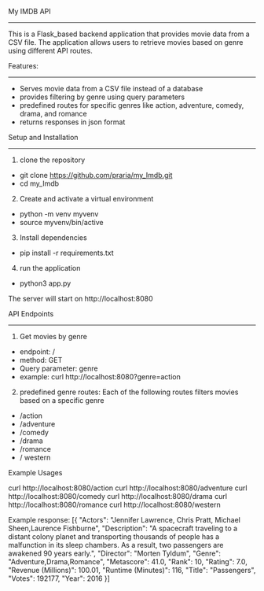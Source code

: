 My IMDB API
**************
This is a Flask_based backend application that provides movie data from a CSV file. The application allows users to 
retrieve movies based on genre using different API routes.

Features:
************
- Serves movie data from a CSV file instead of a database
- provides filtering by genre using query parameters
- predefined routes for specific genres like action, adventure, comedy, drama, and romance
- returns responses in json format



Setup and Installation
***********************
1. clone the repository
- git clone https://github.com/praria/my_Imdb.git 
- cd my_Imdb 

2. Create and activate a virtual environment
- python -m venv myvenv
- source myvenv/bin/active 

3. Install dependencies
- pip install -r requirements.txt

4. run the application
- python3 app.py

The server will start on http://localhost:8080 

API Endpoints
***************

1. Get movies by genre
- endpoint: / 
- method: GET
- Query parameter: genre 
- example: curl http://localhost:8080?genre=action 

2. predefined genre routes: Each of the following routes filters movies based on a specific genre
- /action
- /adventure
- /comedy
- /drama
- /romance
- / western

Example Usages

curl http://localhost:8080/action
curl http://localhost:8080/adventure
curl http://localhost:8080/comedy
curl http://localhost:8080/drama
curl http://localhost:8080/romance
curl http://localhost:8080/western 

Example response: 
[{
    "Actors": "Jennifer Lawrence, Chris Pratt, Michael Sheen,Laurence Fishburne",
    "Description": "A spacecraft traveling to a distant colony planet and transporting thousands of people has a malfunction in its sleep chambers. As a result, two passengers are awakened 90 years early.",
    "Director": "Morten Tyldum",
    "Genre": "Adventure,Drama,Romance",
    "Metascore": 41.0,
    "Rank": 10,
    "Rating": 7.0,
    "Revenue (Millions)": 100.01,
    "Runtime (Minutes)": 116,
    "Title": "Passengers",
    "Votes": 192177,
    "Year": 2016
  }]

